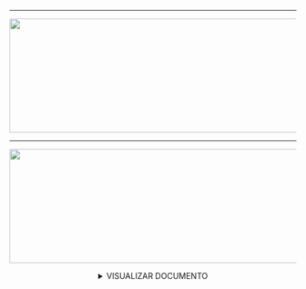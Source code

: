 <div align = "center">

<hr>

[//]: # (CAPA 1° SPRINT)
<img src = "https://user-images.githubusercontent.com/101594950/191516016-7625fdf3-62ce-408c-95b9-2543d32b4f3e.png" width="900" height="200" /> 

<hr>

[//]: # (BACKLOG DO PRODUTO)
<img src = "https://user-images.githubusercontent.com/101594950/191516583-da78e2a2-6f1d-4f24-b358-b216854701c2.png" width="900" height="200" /> 
  
<details>
  
<summary> VISUALIZAR DOCUMENTO </summary>
  
[//]: # (ARTE BACKLOG)
<img src = "https://user-images.githubusercontent.com/101594950/191543163-779ecf03-5a01-43cd-892c-5fc8de9e1348.jpeg" width="700" height="700" /> 
  
</summary>

</div>
